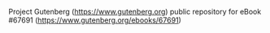 Project Gutenberg (https://www.gutenberg.org) public repository for
eBook #67691 (https://www.gutenberg.org/ebooks/67691)
